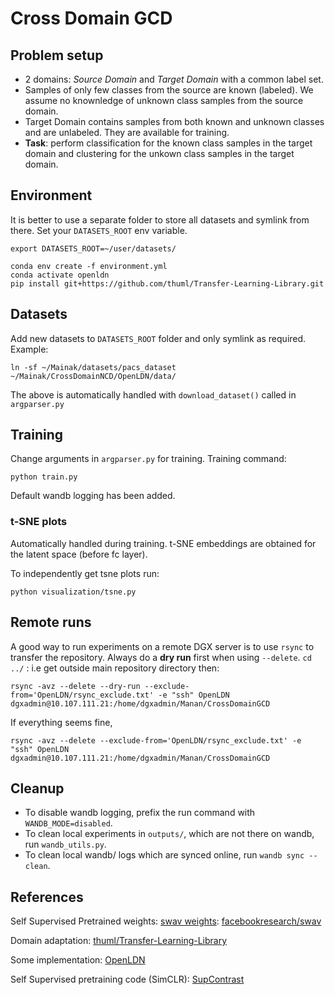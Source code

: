 # Cross Domain GCD

## Problem setup
- 2 domains: *Source Domain* and *Target Domain* with a common label set.
- Samples of only few classes from the source are known (labeled). We assume no knownledge of unknown class samples from the source domain.
- Target Domain contains samples from both known and unknown classes and are unlabeled. They are available for training.
- **Task**: perform classification for the known class samples in the target domain and clustering for the unkown class samples in the target domain.

## Environment
It is better to use a separate folder to store all datasets and symlink from there. Set your `DATASETS_ROOT` env variable.  

```shell
export DATASETS_ROOT=~/user/datasets/
```

```shell
conda env create -f environment.yml
conda activate openldn
pip install git+https://github.com/thuml/Transfer-Learning-Library.git
```

## Datasets

Add new datasets to `DATASETS_ROOT` folder and only symlink as required. Example:
```shell
ln -sf ~/Mainak/datasets/pacs_dataset ~/Mainak/CrossDomainNCD/OpenLDN/data/
```
The above is automatically handled with `download_dataset()` called in `argparser.py`  

## Training

Change arguments in `argparser.py` for training. Training command:

```shell
python train.py
```

Default wandb logging has been added.  

### t-SNE plots

Automatically handled during training. t-SNE embeddings are obtained for the latent space (before fc layer). 

To independently get tsne plots run:
```shell
python visualization/tsne.py
```

## Remote runs
A good way to run experiments on a remote DGX server is to use `rsync` to transfer the repository.
Always do a **dry run** first when using `--delete`. `cd ../` : i.e get outside main repository directory then:
```shell
rsync -avz --delete --dry-run --exclude-from='OpenLDN/rsync_exclude.txt' -e "ssh" OpenLDN dgxadmin@10.107.111.21:/home/dgxadmin/Manan/CrossDomainGCD
```
If everything seems fine,
```shell
rsync -avz --delete --exclude-from='OpenLDN/rsync_exclude.txt' -e "ssh" OpenLDN dgxadmin@10.107.111.21:/home/dgxadmin/Manan/CrossDomainGCD
```

## Cleanup
- To disable wandb logging, prefix the run command with `WANDB_MODE=disabled`.  
- To clean local experiments in `outputs/`, which are not there on wandb, run `wandb_utils.py`.
- To clean local wandb/ logs which are synced online, run `wandb sync --clean`.

## References

Self Supervised Pretrained weights: [swav weights](https://dl.fbaipublicfiles.com/deepcluster/swav_800ep_pretrain.pth.tar): [facebookresearch/swav](https://github.com/facebookresearch/swav)  

Domain adaptation: [thuml/Transfer-Learning-Library](https://github.com/thuml/Transfer-Learning-Library/tree/master/examples/domain_adaptation/image_classification)  

Some implementation: [OpenLDN](https://github.com/nayeemrizve/OpenLDN)  

Self Supervised pretraining code (SimCLR): [SupContrast](https://github.com/HobbitLong/SupContrast)

